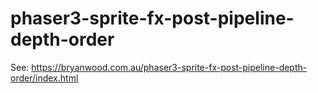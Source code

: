 # phaser3-sprite-fx-post-pipeline-depth-order



See: https://bryanwood.com.au/phaser3-sprite-fx-post-pipeline-depth-order/index.html
